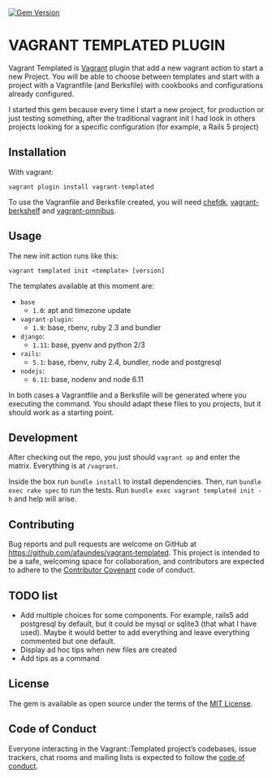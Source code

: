[![Gem Version](https://badge.fury.io/rb/vagrant-templated.svg)](https://badge.fury.io/rb/vagrant-templated)

# VAGRANT TEMPLATED PLUGIN

Vagrant Templated is [Vagrant](https://www.vagrantup.com/downloads.html) plugin that add a new vagrant action to start a new Project. You will be able to choose between templates and start with a project with a Vagrantfile (and Berksfile) with cookbooks and configurations already configured.

I started this gem because every time I start a new project, for production or just testing something, after the traditional vagrant init I had look in others projects looking for a specific configuration (for example, a Rails 5 project)

## Installation

With vagrant:

```shell
vagrant plugin install vagrant-templated
```

To use the Vagranfile and Berksfile created, you will need [chefdk](https://downloads.chef.io/chefdk), [vagrant-berkshelf](https://github.com/berkshelf/vagrant-berkshelf) and [vagrant-omnibus](https://github.com/chef/vagrant-omnibus).


## Usage

The new init action runs like this:

```shell
vagrant templated init <template> [version]
```

The templates available at this moment are:

- `base`
  - `1.0`: apt and timezone update
- `vagrant-plugin`:
  - `1.9`: base, rbenv, ruby 2.3 and bundler
- `django`:
  - `1.11`: base, pyenv and python 2/3
- `rails`:
  - `5.1`: base, rbenv, ruby 2.4, bundler, node and postgresql
- `nodejs`:
  - `6.11`: base, nodenv and node 6.11

In both cases a Vagrantfile and a Berksfile will be generated where you executing the command. You should adapt these files to you projects, but it should work as a starting point.

## Development

After checking out the repo, you just should `vagrant up` and enter the matrix. Everything is at `/vagrant`.

Inside the box run `bundle install` to install dependencies. Then, run `bundle exec rake spec` to run the tests. Run `bundle exec vagrant templated init -h` and help will arise.

## Contributing

Bug reports and pull requests are welcome on GitHub at https://github.com/afaundes/vagrant-templated. This project is intended to be a safe, welcoming space for collaboration, and contributors are expected to adhere to the [Contributor Covenant](http://contributor-covenant.org) code of conduct.

## TODO list

- Add multiple choices for some components. For example, rails5 add postgresql by default, but it could be mysql or sqlite3 (that what I have used). Maybe it would better to add everything and leave everything commented but one default.
- Display ad hoc tips when new files are created
- Add tips as a command

## License

The gem is available as open source under the terms of the [MIT License](http://opensource.org/licenses/MIT).

## Code of Conduct

Everyone interacting in the Vagrant::Templated project’s codebases, issue trackers, chat rooms and mailing lists is expected to follow the [code of conduct](https://github.com/afaundes/vagrant-templated/blob/master/CODE_OF_CONDUCT.md).
